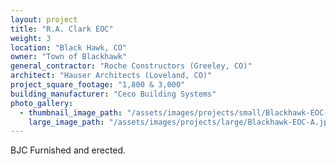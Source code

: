 ```yaml
---
layout: project
title: "R.A. Clark EOC"
weight: 3
location: "Black Hawk, CO"
owner: "Town of Blackhawk"
general_contractor: "Roche Constructors (Greeley, CO)"
architect: "Hauser Architects (Loveland, CO)"
project_square_footage: "1,800 & 3,000"
building_manufacturer: "Ceco Building Systems"
photo_gallery:
  - thumbnail_image_path: "/assets/images/projects/small/Blackhawk-EOC-A.jpg"
    large_image_path: "/assets/images/projects/large/Blackhawk-EOC-A.jpg"
---
```

BJC Furnished and erected.

